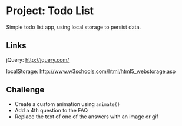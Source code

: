 # Project: Todo List

Simple todo list app, using local storage to persist data.

## Links

jQuery: http://jquery.com/

localStorage: http://www.w3schools.com/html/html5_webstorage.asp

## Challenge
* Create a custom animation using `animate()`
* Add a 4th question to the FAQ
* Replace the text of one of the answers with an image or gif
